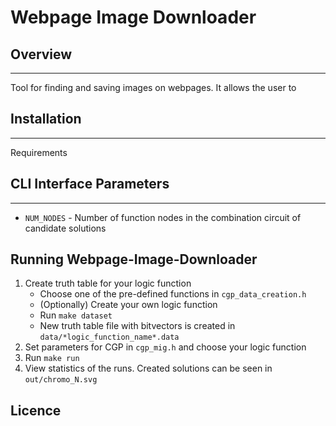 # Webpage Image Downloader
## Overview
***

Tool for finding and saving images on webpages. It allows the user to

## Installation
***

Requirements


## CLI Interface Parameters
***
- `NUM_NODES` - Number of function nodes in the combination circuit of candidate solutions


## Running Webpage-Image-Downloader

1. Create truth table for your logic function
    * Choose one of the pre-defined functions in `cgp_data_creation.h`
    * (Optionally) Create your own logic function
    * Run `make dataset`
    * New truth table file with bitvectors is created in `data/*logic_function_name*.data`
2. Set parameters for CGP in `cgp_mig.h` and choose your logic function
3. Run `make run`
4. View statistics of the runs. Created solutions can be seen in `out/chromo_N.svg`

## Licence

